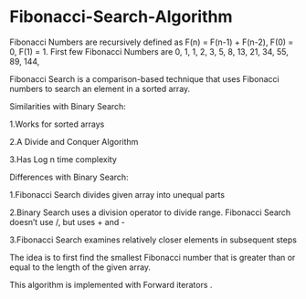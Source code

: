# Fibonacci-Search-Algorithm
Fibonacci Numbers are recursively defined as F(n) = F(n-1) + F(n-2), F(0) = 0, F(1) = 1.
First few Fibonacci Numbers are 0, 1, 1, 2, 3, 5, 8, 13, 21, 34, 55, 89, 144,

Fibonacci Search is a comparison-based technique that uses Fibonacci numbers to search an element in a sorted array.

Similarities with Binary Search:

1.Works for sorted arrays

2.A Divide and Conquer Algorithm

3.Has Log n time complexity

Differences with Binary Search: 

1.Fibonacci Search divides given array into unequal parts

2.Binary Search uses a division operator to divide range. Fibonacci Search doesn’t use /, but uses + and -

3.Fibonacci Search examines relatively closer elements in subsequent steps

The idea is to first find the smallest Fibonacci number that is greater than or equal to the length of the given array.

This algorithm is implemented with Forward iterators .



